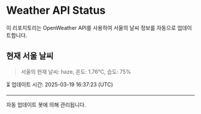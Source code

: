 
# Weather API Status

이 리포지토리는 OpenWeather API를 사용하여 서울의 날씨 정보를 자동으로 업데이트합니다.

## 현재 서울 날씨
> 서울의 현재 날씨: haze, 온도: 1.76°C, 습도: 75%

⏳ 업데이트 시간: 2025-03-19 16:37:23 (UTC)

---
자동 업데이트 봇에 의해 관리됩니다.

